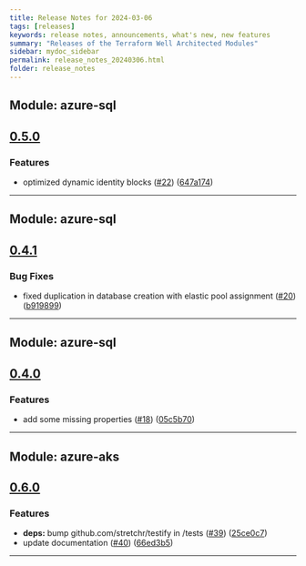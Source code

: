 ```yaml
---
title: Release Notes for 2024-03-06
tags: [releases]
keywords: release notes, announcements, what's new, new features
summary: "Releases of the Terraform Well Architected Modules"
sidebar: mydoc_sidebar
permalink: release_notes_20240306.html
folder: release_notes
---
```


## Module: azure-sql
## [0.5.0](https://github.com/CloudNationHQ/terraform-azure-sql/releases/tag/v0.5.0)


### Features

* optimized dynamic identity blocks ([#22](https://github.com/CloudNationHQ/terraform-azure-sql/issues/22)) ([647a174](https://github.com/CloudNationHQ/terraform-azure-sql/commit/647a174b2f4d183f137389a64fbde681cc9ac1d3))

---

## Module: azure-sql
## [0.4.1](https://github.com/CloudNationHQ/terraform-azure-sql/releases/tag/v0.4.1)


### Bug Fixes

* fixed duplication in database creation with elastic pool assignment ([#20](https://github.com/CloudNationHQ/terraform-azure-sql/issues/20)) ([b919899](https://github.com/CloudNationHQ/terraform-azure-sql/commit/b9198992cc4f315a709cb4f8d572f7463b9bf521))

---

## Module: azure-sql
## [0.4.0](https://github.com/CloudNationHQ/terraform-azure-sql/releases/tag/v0.4.0)


### Features

* add some missing properties ([#18](https://github.com/CloudNationHQ/terraform-azure-sql/issues/18)) ([05c5b70](https://github.com/CloudNationHQ/terraform-azure-sql/commit/05c5b708c7e76a3c48f5d7a2a72752b007b35830))

---

## Module: azure-aks
## [0.6.0](https://github.com/CloudNationHQ/terraform-azure-aks/releases/tag/v0.6.0)


### Features

* **deps:** bump github.com/stretchr/testify in /tests ([#39](https://github.com/CloudNationHQ/terraform-azure-aks/issues/39)) ([25ce0c7](https://github.com/CloudNationHQ/terraform-azure-aks/commit/25ce0c7924c926b88e034798b9d1c5617727ff11))
* update documentation ([#40](https://github.com/CloudNationHQ/terraform-azure-aks/issues/40)) ([66ed3b5](https://github.com/CloudNationHQ/terraform-azure-aks/commit/66ed3b50bdf0574a9f5ddc032c9768ab902148d6))

---


